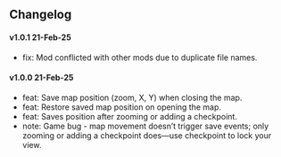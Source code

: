 ## Changelog

#### v1.0.1 21-Feb-25

- fix: Mod conflicted with other mods due to duplicate file names.

#### v1.0.0 21-Feb-25

- feat: Save map position (zoom, X, Y) when closing the map.
- feat: Restore saved map position on opening the map.
- feat: Saves position after zooming or adding a checkpoint.
- note: Game bug - map movement doesn’t trigger save events; only zooming or adding a checkpoint does—use checkpoint to lock your view.
